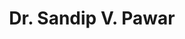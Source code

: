 ---
layout: member
weight: 200
title: Dr. Sandip V. Pawar
status: alumni
alumni_position: Assistant Professor, Department of Chemical Engineering, Panjab University
---
